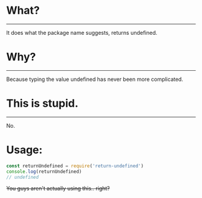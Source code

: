 # What?
____

It does what the package name suggests, returns undefined.

# Why?
___

Because typing the value undefined has never been more complicated.

# This is stupid.
___

No.

# Usage:
```js
const returnUndefined = require('return-undefined')
console.log(returnUndefined)
// undefined
```

~~You guys aren't actually using this.. right?~~
